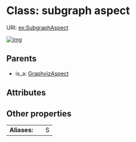 
# Class: subgraph aspect




URI: [ex:SubgraphAspect](https://w3id.org/kgviz/SubgraphAspect)


[![img](https://yuml.me/diagram/nofunky;dir:TB/class/[GraphvizAspect]^-[SubgraphAspect],[GraphvizAspect])](https://yuml.me/diagram/nofunky;dir:TB/class/[GraphvizAspect]^-[SubgraphAspect],[GraphvizAspect])

## Parents

 *  is_a: [GraphvizAspect](GraphvizAspect.md)

## Attributes


## Other properties

|  |  |  |
| --- | --- | --- |
| **Aliases:** | | S |

